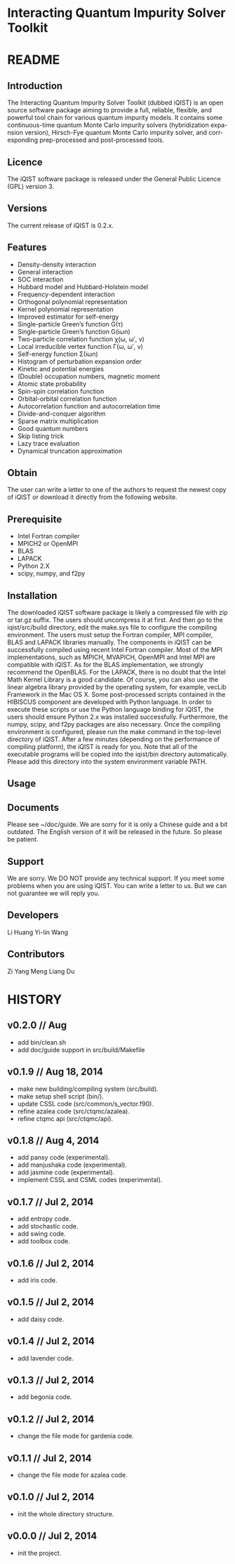 

Interacting Quantum Impurity Solver Toolkit
===========================================


README
======



Introduction
------------

The Interacting Quantum Impurity Solver Toolkit (dubbed iQIST) is an open
source software package aiming to provide a full, reliable, flexible, and
powerful tool chain for various quantum impurity models. It contains some
continuous-time quantum Monte Carlo impurity solvers (hybridization expa-
nsion version), Hirsch-Fye quantum Monte Carlo impurity solver, and corr-
esponding prep-processed and post-processed tools.

Licence
-------

The iQIST software package is released under the General Public Licence (GPL)
version 3.

Versions
--------

The current release of iQIST is 0.2.x.

Features
--------

* Density-density interaction
* General interaction
* SOC interaction
* Hubbard model and Hubbard-Holstein model
* Frequency-dependent interaction
* Orthogonal polynomial representation
* Kernel polynomial representation
* Improved estimator for self-energy
* Single-particle Green’s function G(τ) 
* Single-particle Green’s function G(iωn) 
* Two-particle correlation function χ(ω, ω′, ν)
* Local irreducible vertex function Γ(ω, ω′, ν) 
* Self-energy function Σ(iωn)
* Histogram of perturbation expansion order 
* Kinetic and potential energies
* (Double) occupation numbers, magnetic moment 
* Atomic state probability
* Spin-spin correlation function
* Orbital-orbital correlation function 
* Autocorrelation function and autocorrelation time 
* Divide-and-conquer algorithm
* Sparse matrix multiplication
* Good quantum numbers
* Skip listing trick
* Lazy trace evaluation
* Dynamical truncation approximation

Obtain
------

The user can write a letter to one of the authors to request the newest copy
of iQIST or download it directly from the following website.

Prerequisite
------------

* Intel Fortran compiler
* MPICH2 or OpenMPI
* BLAS
* LAPACK
* Python 2.X
* scipy, numpy, and f2py


Installation
------------

The downloaded iQIST software package is likely a compressed file with zip or tar.gz suffix. The users should uncompress it at first. And then go to the iqist/src/build directory, edit the make.sys file to configure the compiling environment. The users must setup the Fortran compiler, MPI compiler, BLAS and LAPACK libraries manually. The components in iQIST can be successfully compiled using recent Intel Fortran compiler. Most of the MPI implementations, such as MPICH, MVAPICH, OpenMPI and Intel MPI
are compatible with iQIST. As for the BLAS implementation, we strongly recommend
the OpenBLAS. For the LAPACK, there is no doubt that the Intel Math Kernel Library is a good candidate. Of course, you can also use the linear algebra library provided by the operating system, for example, vecLib Framework in the Mac OS X. Some post-processed scripts contained in the HIBISCUS component are developed with Python language. In order to execute these scripts or use the Python language binding for iQIST, the users should ensure Python 2.x was installed successfully. Furthermore, the numpy, scipy, and f2py packages are also necessary. Once the compiling environment is configured, please run the make command in the top-level directory of iQIST. After a few minutes (depending on the performance of compiling platform), the iQIST is ready for you. Note that all of the executable programs will be copied into the iqist/bin directory automatically. Please add this directory into the system environment variable PATH.

Usage
-----

Documents
---------

Please see ~/doc/guide. We are sorry for it is only a Chinese guide and a
bit outdated. The English version of it will be released in the future.
So please be patient.

Support
-------

We are sorry. We DO NOT provide any technical support. If you meet some problems when
you are using iQIST. You can write a letter to us. But we can not guarantee we will
reply you.

Developers
----------

Li Huang
Yi-lin Wang

Contributors
------------

Zi Yang Meng
Liang Du


HISTORY
=======



v0.2.0 // Aug
-------------

* add bin/clean.sh
* add doc/guide support in src/build/Makefile


v0.1.9 // Aug 18, 2014
----------------------

* make new building/compiling system (src/build).
* make setup shell script (bin/).
* update CSSL code (src/common/s_vector.f90).
* refine azalea code (src/ctqmc/azalea).
* refine ctqmc api (src/ctqmc/api).


v0.1.8 // Aug 4, 2014
---------------------

* add pansy code (experimental).
* add manjushaka code (experimental).
* add jasmine code (experimental).
* implement CSSL and CSML codes (experimental).


v0.1.7 // Jul 2, 2014
---------------------

* add entropy code.
* add stochastic code.
* add swing code.
* add toolbox code.


v0.1.6 // Jul 2, 2014
---------------------

* add iris code.


v0.1.5 // Jul 2, 2014
---------------------

* add daisy code.


v0.1.4 // Jul 2, 2014
---------------------

* add lavender code.


v0.1.3 // Jul 2, 2014
---------------------

* add begonia code.


v0.1.2 // Jul 2, 2014
---------------------

* change the file mode for gardenia code.


v0.1.1 // Jul 2, 2014
---------------------

* change the file mode for azalea code.


v0.1.0 // Jul 2, 2014
---------------------

* init the whole directory structure.


v0.0.0 // Jul 2, 2014
---------------------

* init the project.
